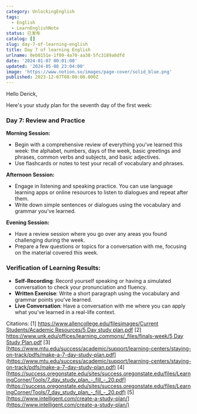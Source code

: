 ```yaml
---
category: UnlockingEnglish
tags:
  - English
  - LearnEnglishNote
status: 已发布
catalog: []
slug: day-7-of-learning-english
title: Day 7 of learning English
urlname: 0eb0151e-1f09-4a70-aa38-5fc3189a8dfd
date: '2024-01-07 00:01:00'
updated: '2024-05-08 23:04:00'
image: 'https://www.notion.so/images/page-cover/solid_blue.png'
published: 2023-12-07T08:00:00.000Z
---
```


Hello Derick,


Here's your study plan for the seventh day of the first week:


### Day 7: Review and Practice


**Morning Session:**

- Begin with a comprehensive review of everything you've learned this week: the alphabet, numbers, days of the week, basic greetings and phrases, common verbs and subjects, and basic adjectives.
- Use flashcards or notes to test your recall of vocabulary and phrases.

**Afternoon Session:**

- Engage in listening and speaking practice. You can use language learning apps or online resources to listen to dialogues and repeat after them.
- Write down simple sentences or dialogues using the vocabulary and grammar you've learned.

**Evening Session:**

- Have a review session where you go over any areas you found challenging during the week.
- Prepare a few questions or topics for a conversation with me, focusing on the material covered this week.

### Verification of Learning Results:

- **Self-Recording**: Record yourself speaking or having a simulated conversation to check your pronunciation and fluency.
- **Written Exercise**: Write a short paragraph using the vocabulary and grammar points you've learned.
- **Live Conversation**: Have a conversation with me where you can apply what you've learned in a real-life context.

Citations:
[1] [https://www.allencollege.edu/filesimages/Current Students/Academic Resources/5 Day study plan.pdf](https://www.allencollege.edu/filesimages/Current%20Students/Academic%20Resources/5%20Day%20study%20plan.pdf)
[2] [https://www.unk.edu/offices/learning_commons/_files/finals-week/5 Day Study Plan.pdf](https://www.unk.edu/offices/learning_commons/_files/finals-week/5%20Day%20Study%20Plan.pdf)
[3] [https://www.mtu.edu/success/academic/support/learning-centers/staying-on-track/pdfs/make-a-7-day-study-plan.pdf](https://www.mtu.edu/success/academic/support/learning-centers/staying-on-track/pdfs/make-a-7-day-study-plan.pdf)
[4] [https://success.oregonstate.edu/sites/success.oregonstate.edu/files/LearningCorner/Tools/7_day_study_plan_-_fill_-_20.pdf](https://success.oregonstate.edu/sites/success.oregonstate.edu/files/LearningCorner/Tools/7_day_study_plan_-_fill_-_20.pdf)
[5] [https://www.intelligent.com/create-a-study-plan/](https://www.intelligent.com/create-a-study-plan/)

